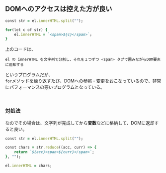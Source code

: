 

## DOMへのアクセスは控えた方が良い
```rb
const str = el.innerHTML.split("");

for(let c of str) {
    el.innerHTML = `<span>${c}</span>`;
}
```

上のコードは、  

    el の innerHTML を文字列で分割し、それを１つずつ <span> タグで囲みながらDOM要素に返却する  

というプログラムだが、  
`for`メソッドを繰り返すたび、DOMへの参照・変更をおこなっているので、非常にパフォーマンスの悪いプログラムとなっている。  

<br>

### 対処法
なのでその場合は、文字列が完成してから**変数**などに格納して、DOMに返却すると良い。  

```rb
const str = el.innerHTML.split("");

const chars = str.reduce((acc, curr) => {
    return `${acc}<span>${curr}</span>`;
}, "");

el.innerHTML = chars;
```

